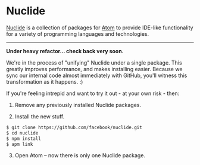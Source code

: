 # Nuclide

[Nuclide](http://nuclide.io/) is a collection of packages for [Atom](https://atom.io/)
to provide IDE-like functionality for a variety of programming languages and
technologies.

---

**Under heavy refactor... check back very soon.**

We're in the process of "unifying" Nuclide under a single package. This greatly improves performance, and makes installing easier. Because we sync our internal code almost immediately with GitHub, you'll witness this transformation as it happens. :)

If you're feeling intrepid and want to try it out - at your own risk - then:

1. Remove any previously installed Nuclide packages.

2. Install the new stuff.

  ```sh
  $ git clone https://github.com/facebook/nuclide.git
  $ cd nuclide
  $ npm install
  $ apm link
  ```

3. Open Atom – now there is only one Nuclide package.
